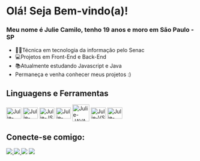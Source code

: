 # Olá! Seja Bem-vindo(a)!
 
### Meu nome é Julie Camilo, tenho 19 anos e moro em São Paulo - SP

- 👩‍🎓Técnica em tecnologia da informação pelo Senac
- 💻Projetos em Front-End e Back-End
- 📚Atualmente estudando Javascript e Java
- Permaneça e venha conhecer meus projetos :)


## Linguagens e Ferramentas
<div>
      <img align="center" alt="Julie-HTML" height="30" width="40" src="https://cdn.jsdelivr.net/gh/devicons/devicon/icons/html5/html5-original.svg" />
      <img align="center" alt="Julie-CSS" height="30" width="40" src="https://cdn.jsdelivr.net/gh/devicons/devicon/icons/css3/css3-original.svg" />
      <img align="center" alt="Julie-JS" height="30" width="40" src="https://cdn.jsdelivr.net/gh/devicons/devicon/icons/javascript/javascript-original.svg" />
      <img align="center" alt="Julie-PHP" height="30" width="40" src="https://cdn.jsdelivr.net/gh/devicons/devicon/icons/php/php-original.svg" />
       <img align="center" alt="Julie-JAVA" height="45" width="45" src="https://cdn.jsdelivr.net/gh/devicons/devicon@latest/icons/java/java-original.svg" />
      <img align="center" alt="Julie-VS" height="30" width="40" src="https://cdn.jsdelivr.net/gh/devicons/devicon/icons/vscode/vscode-original.svg" />
      <img align="center" alt="Julie-ITJ" height="30" width="40" src="https://cdn.jsdelivr.net/gh/devicons/devicon@latest/icons/intellij/intellij-original.svg" />



</div>

## Conecte-se comigo:
<div>
  <a href="mailto:juliecamilo.silva@gmail.com"><img src="https://img.shields.io/badge/Gmail-D14836?style=for-the-badge&logo=gmail&logoColor=white"/>
  <a href="https://www.instagram.com/juliecamilloo/"><img src="https://img.shields.io/badge/Instagram-E4405F?style=for-the-badge&logo=instagram&logoColor=white"/>
  <a href="https://www.linkedin.com/in/julie-camilo-da-silva" target="_blank"><img src="https://img.shields.io/badge/-LinkedIn-%230077B5?style=for-the-badge&logo=linkedin&logoColor=white" target="_blank"></a> 
  <a href="https://github.com/JulieCamilo"><img src="https://img.shields.io/badge/GitHub-100000?style=for-the-badge&logo=github&logoColor=white"/>

</div>
